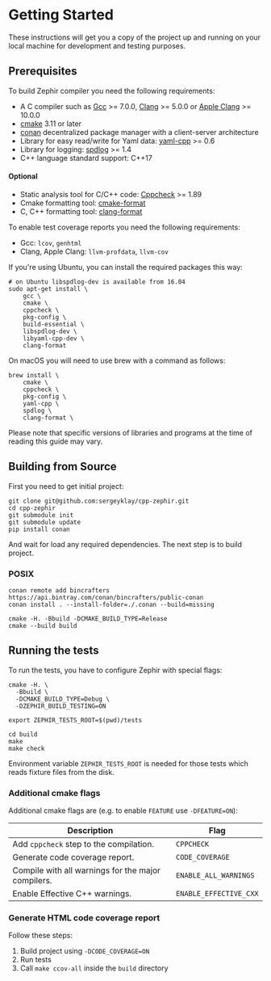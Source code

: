 # Getting Started

These instructions will get you a copy of the project up and running on your local machine for development and testing purposes.

## Prerequisites

To build Zephir compiler you need the following requirements:

* A C compiler such as  [Gcc](https://gcc.gnu.org) >= 7.0.0, [Clang](https://clang.llvm.org) >= 5.0.0 or [Apple Clang](https://apps.apple.com/us/app/xcode/id497799835) >= 10.0.0
* [cmake](https://cmake.org/) 3.11 or later
* [conan](https://conan.io) decentralized package manager with a client-server architecture
* Library for easy read/write for Yaml data: [yaml-cpp](https://github.com/jbeder/yaml-cpp) >= 0.6
* Library for logging: [spdlog](https://github.com/gabime/spdlog) >= 1.4
* C++ language standard support: C++17

#### Optional

* Static analysis tool for C/C++ code: [Cppcheck](https://github.com/danmar/cppcheck) >= 1.89
* Cmake formatting tool: [cmake-format](https://github.com/cheshirekow/cmake_format)
* C, C++ formatting tool: [clang-format](https://clang.llvm.org/docs/ClangFormat.html)

To enable test coverage reports you need the following requirements:
* Gcc: `lcov`, `genhtml`
* Clang, Apple Clang: `llvm-profdata`, `llvm-cov`

If you're using Ubuntu, you can install the required packages this way:

```shell script
# on Ubuntu libspdlog-dev is available from 16.04
sudo apt-get install \
    gcc \
    cmake \
    cppcheck \
    pkg-config \
    build-essential \
    libspdlog-dev \
    libyaml-cpp-dev \
    clang-format
```

On macOS you will need to use brew with a command as follows:
```shell script
brew install \
    cmake \
    cppcheck \
    pkg-config \
    yaml-cpp \
    spdlog \
    clang-format \
```

Please note that specific versions of libraries and programs at the time of reading this guide may vary.

## Building from Source

First you need to get initial project:

```shell script
git clone git@github.com:sergeyklay/cpp-zephir.git
cd cpp-zephir
git submodule init
git submodule update
pip install conan
```

And wait for load any required dependencies. The next step is to build project.

### POSIX

```shell script
conan remote add bincrafters https://api.bintray.com/conan/bincrafters/public-conan
conan install . --install-folder=./.conan --build=missing

cmake -H. -Bbuild -DCMAKE_BUILD_TYPE=Release
cmake --build build
```

## Running the tests

To run the tests, you have to configure Zephir with special flags:

```shell script
cmake -H. \
  -Bbuild \
  -DCMAKE_BUILD_TYPE=Debug \
  -DZEPHIR_BUILD_TESTING=ON

export ZEPHIR_TESTS_ROOT=$(pwd)/tests

cd build
make
make check
```

Environment variable `ZEPHIR_TESTS_ROOT` is needed for those tests which reads fixture files from the disk.

### Additional cmake flags

Additional cmake flags are (e.g. to enable `FEATURE` use `-DFEATURE=ON`):

| Description                                         | Flag                   |
| --------------------------------------------------- |------------------------|
| Add `cppcheck` step to the compilation.             | `CPPCHECK`             |
| Generate code coverage report.                      | `CODE_COVERAGE`        |
| Compile with all warnings for the major compilers.  | `ENABLE_ALL_WARNINGS`  |
| Enable Effective C++ warnings.                      | `ENABLE_EFFECTIVE_CXX` |

### Generate HTML code coverage report

Follow these steps:

1. Build project using `-DCODE_COVERAGE=ON`
2. Run tests
3. Call `make ccov-all` inside the `build` directory

